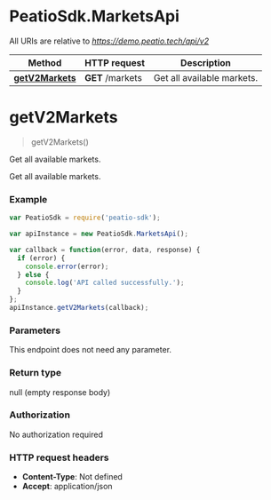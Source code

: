 # PeatioSdk.MarketsApi

All URIs are relative to *https://demo.peatio.tech/api/v2*

Method | HTTP request | Description
------------- | ------------- | -------------
[**getV2Markets**](MarketsApi.md#getV2Markets) | **GET** /markets | Get all available markets.


<a name="getV2Markets"></a>
# **getV2Markets**
> getV2Markets()

Get all available markets.

Get all available markets.

### Example
```javascript
var PeatioSdk = require('peatio-sdk');

var apiInstance = new PeatioSdk.MarketsApi();

var callback = function(error, data, response) {
  if (error) {
    console.error(error);
  } else {
    console.log('API called successfully.');
  }
};
apiInstance.getV2Markets(callback);
```

### Parameters
This endpoint does not need any parameter.

### Return type

null (empty response body)

### Authorization

No authorization required

### HTTP request headers

 - **Content-Type**: Not defined
 - **Accept**: application/json

